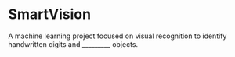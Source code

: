 # SmartVision
A machine learning project focused on visual recognition to identify handwritten digits and _________ objects.
